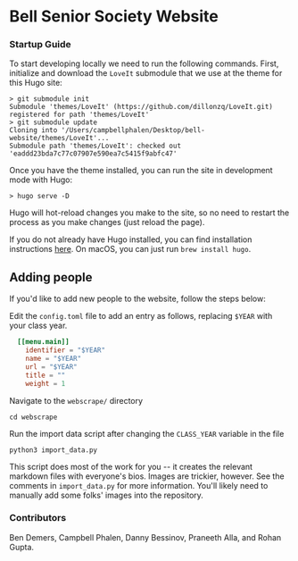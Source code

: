 # Bell Senior Society Website

### Startup Guide

To start developing locally we need to run the following commands. First, initialize and download the `LoveIt` submodule that we use at the theme for this Hugo site:
```
> git submodule init  
Submodule 'themes/LoveIt' (https://github.com/dillonzq/LoveIt.git) registered for path 'themes/LoveIt'
> git submodule update
Cloning into '/Users/campbellphalen/Desktop/bell-website/themes/LoveIt'...
Submodule path 'themes/LoveIt': checked out 'eaddd23bda7c77c07907e590ea7c5415f9abfc47'
```
Once you have the theme installed, you can run the site in development mode with Hugo:
```
> hugo serve -D
```
Hugo will hot-reload changes you make to the site, so no need to restart the process as you make changes (just reload the page).

If you do not already have Hugo installed, you can find installation instructions [here](https://gohugo.io/getting-started/installing/). On macOS, you can just run `brew install hugo`.


## Adding people

If you'd like to add new people to the website, follow the steps below:

Edit the `config.toml` file to add an entry as follows, replacing `$YEAR`
with your class year.

```toml
  [[menu.main]]
    identifier = "$YEAR"
    name = "$YEAR"
    url = "$YEAR"
    title = ""
    weight = 1
```

Navigate to the `webscrape/` directory

`cd webscrape`

Run the import data script after changing the `CLASS_YEAR` variable in the file

`python3 import_data.py`

This script does most of the work for you -- it creates the relevant markdown
files with everyone's bios. Images are trickier, however. See the comments in
`import_data.py` for more information. You'll likely need to manually add some
folks' images into the repository.


### Contributors

Ben Demers, Campbell Phalen, Danny Bessinov, Praneeth Alla, and Rohan Gupta.
